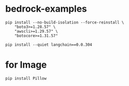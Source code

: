 # bedrock-examples

```
pip install --no-build-isolation --force-reinstall \
    "boto3>=1.28.57" \
    "awscli>=1.29.57" \
    "botocore>=1.31.57"
```

```
pip install --quiet langchain==0.0.304
```

# for Image

```
pip install Pillow
```
